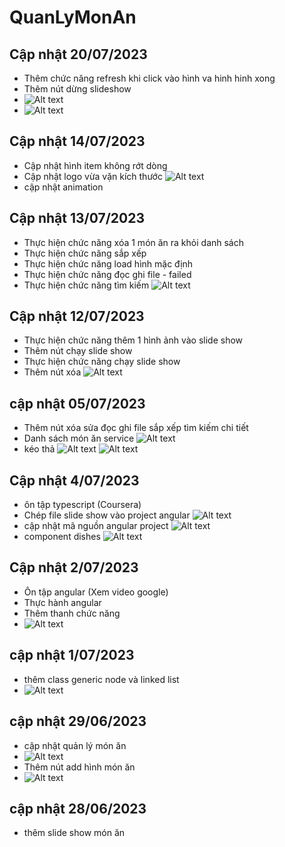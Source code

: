 # QuanLyMonAn

## Cập nhật 20/07/2023

- Thêm chức năng refresh khi click vào hình va hinh hinh xong
- Thêm nút dừng slideshow
- ![Alt text](chucnang-refresh-chonhinh.png)
- ![Alt text](chucnang-start-stop-slideshow.png)

## Cập nhật 14/07/2023

- Cập nhật hình item không rớt dòng
- Cập nhật logo vừa vặn kích thước
![Alt text](./src/assets/images/capnhatlogo.png)
- cập nhật animation

## Cập nhật 13/07/2023

- Thực hiện chức năng xóa 1 món ăn ra khỏi danh sách
- Thực hiện chức năng sắp xếp
- Thực hiện chức năng load hình mặc định
- Thực hiện chức năng đọc ghi file - failed
- Thực hiện chức năng tìm kiếm
![Alt text](./src/assets/images/chucnangsapxep.png)

## Cập nhật 12/07/2023

- Thực hiện chức năng thêm 1 hình ảnh vào slide show
- Thêm nút chạy slide show
- Thực hiện chức năng chạy slide show
- Thêm nút xóa
![Alt text](./src/assets/images/chucnangaddslideshow.png)

## cập nhật 05/07/2023

- Thêm nút xóa sửa đọc ghi file sắp xếp tìm kiếm chi tiết
- Danh sách món ăn service
![Alt text](./src/assets/images/danhsachmonanservice.png)
- kéo thả
![Alt text](./src/assets/images/keotha-1.png)
![Alt text](./src/assets/images/keotha-2.png)

## Cập nhật 4/07/2023

- ôn tập typescript (Coursera)
- Chép file slide show vào project angular
![Alt text](./src/assets/images/createnewangularproject.png)
- cập nhật mã nguồn angular project
![Alt text](./src/assets/images/dishes-route.png)
- component dishes
![Alt text](./src/assets/images/dishes-route-2.png)

## Cập nhật 2/07/2023

- Ôn tập angular (Xem video google)
- Thực hành angular
- Thêm thanh chức năng
- ![Alt text](./src/assets/images/image-3.png)

## cập nhật 1/07/2023

- thêm class generic node và linked list
- ![Alt text](./src/assets/images/image.png)

## cập nhật 29/06/2023

- cập nhật quản lý món ăn
- ![Alt text](./src/assets/images/image-2.png)
- Thêm nút add hình món ăn
- ![Alt text](./src/assets/images/image-1.png)

## cập nhật 28/06/2023

- thêm slide show món ăn

